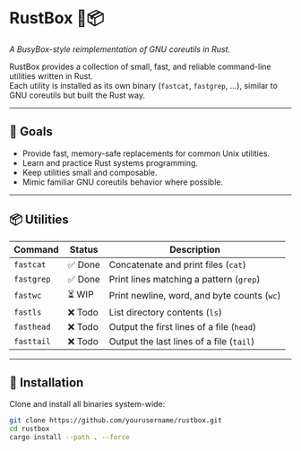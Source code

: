 # RustBox 🦀📦
*A BusyBox-style reimplementation of GNU coreutils in Rust.*

RustBox provides a collection of small, fast, and reliable command-line utilities written in Rust.  
Each utility is installed as its own binary (`fastcat`, `fastgrep`, …), similar to GNU coreutils but built the Rust way.

---

## 🚀 Goals
- Provide fast, memory-safe replacements for common Unix utilities.
- Learn and practice Rust systems programming.
- Keep utilities small and composable.
- Mimic familiar GNU coreutils behavior where possible.

---

## 📦 Utilities

| Command    | Status | Description |
|------------|--------|-------------|
| `fastcat`  | ✅ Done | Concatenate and print files (`cat`) |
| `fastgrep` | ✅ Done | Print lines matching a pattern (`grep`) |
| `fastwc`   | ⏳ WIP | Print newline, word, and byte counts (`wc`) |
| `fastls`   | ❌ Todo | List directory contents (`ls`) |
| `fasthead` | ❌ Todo | Output the first lines of a file (`head`) |
| `fasttail` | ❌ Todo | Output the last lines of a file (`tail`) |

---

## 🔧 Installation

Clone and install all binaries system-wide:

```bash
git clone https://github.com/yourusername/rustbox.git
cd rustbox
cargo install --path . --force
